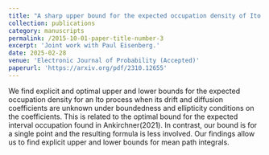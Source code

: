 ```yaml
---
title: "A sharp upper bound for the expected occupation density of Ito processes with bounded irregular drift and diffusion coefficients "
collection: publications
category: manuscripts
permalink: /2015-10-01-paper-title-number-3
excerpt: 'Joint work with Paul Eisenberg.'
date: 2025-02-28
venue: 'Electronic Journal of Probability (Accepted)'
paperurl: 'https://arxiv.org/pdf/2310.12655'
---
```


We find explicit and optimal upper and lower bounds for the expected occupation density for an Ito process when its drift and diffusion coefficients are unknown under boundedness and ellipticity conditions on the coefficients. This is related to the optimal bound for the expected interval occupation found in Ankirchner(2021). In contrast, our bound is for a single point and the resulting formula is less involved. Our findings allow us to find explicit upper and lower bounds for mean path integrals.
